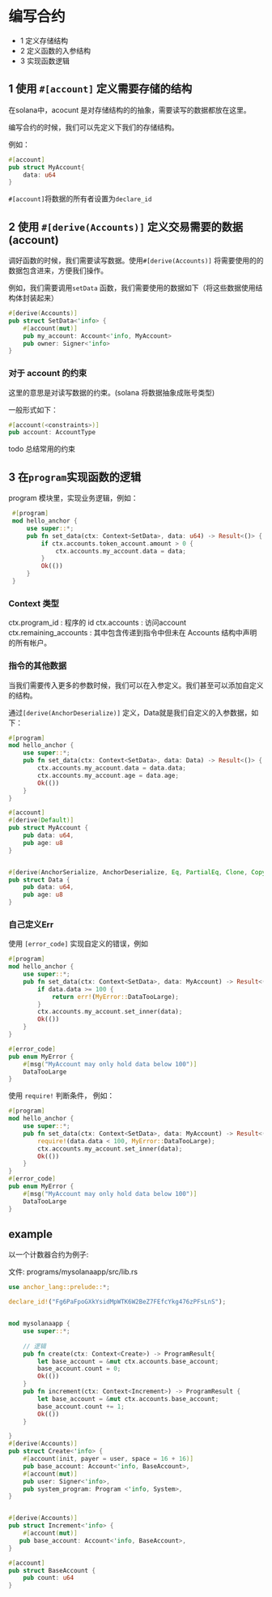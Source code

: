# 编写合约

- 1 定义存储结构
- 2 定义函数的入参结构
- 3 实现函数逻辑


## 1 使用 `#[account]` 定义需要存储的结构
在solana中，acocunt 是对存储结构的的抽象，需要读写的数据都放在这里。

编写合约的时候，我们可以先定义下我们的存储结构。

例如：
```rust
#[account]
pub struct MyAccount{
    data: u64
}
```

`#[account]`将数据的所有者设置为`declare_id `

## 2 使用 `#[derive(Accounts)]` 定义交易需要的数据(account)

调好函数的时候，我们需要读写数据。使用`#[derive(Accounts)]` 将需要使用的的数据包含进来，方便我们操作。

例如，我们需要调用`setData` 函数，我们需要使用的数据如下（将这些数据使用结构体封装起来）
```rust
#[derive(Accounts)]
pub struct SetData<'info> {
    #[account(mut)]
    pub my_account: Account<'info, MyAccount>
    pub owner: Signer<'info>
}
```

### 对于 account 的约束

这里的意思是对读写数据的约束。(solana 将数据抽象成账号类型)

一般形式如下：
```rust
#[account(<constraints>)]
pub account: AccountType
```

todo 总结常用的约束


## 3 在`program`实现函数的逻辑
 program 模块里，实现业务逻辑，例如：
```rust
 #[program]
 mod hello_anchor {
     use super::*;
     pub fn set_data(ctx: Context<SetData>, data: u64) -> Result<()> {
         if ctx.accounts.token_account.amount > 0 {
             ctx.accounts.my_account.data = data;
         }
         Ok(())
     }
 }
```

### Context  类型
ctx.program_id : 程序的 id
ctx.accounts : 访问account
ctx.remaining_accounts : 其中包含传递到指令中但未在 Accounts 结构中声明的所有帐户。


### 指令的其他数据

当我们需要传入更多的参数时候，我们可以在入参定义。我们甚至可以添加自定义的结构。

通过`[derive(AnchorDeserialize)]` 定义，Data就是我们自定义的入参数据，如下：

```rust
#[program]
mod hello_anchor {
    use super::*;
    pub fn set_data(ctx: Context<SetData>, data: Data) -> Result<()> {
        ctx.accounts.my_account.data = data.data;
        ctx.accounts.my_account.age = data.age;
        Ok(())
    }
}

#[account]
#[derive(Default)]
pub struct MyAccount {
    pub data: u64,
    pub age: u8
}


#[derive(AnchorSerialize, AnchorDeserialize, Eq, PartialEq, Clone, Copy, Debug)]
pub struct Data {
    pub data: u64,
    pub age: u8
}
```


### 自己定义Err
使用 `[error_code]` 实现自定义的错误，例如

```rust
#[program]
mod hello_anchor {
    use super::*;
    pub fn set_data(ctx: Context<SetData>, data: MyAccount) -> Result<()> {
        if data.data >= 100 {
            return err!(MyError::DataTooLarge);
        }
        ctx.accounts.my_account.set_inner(data);
        Ok(())
    }
}

#[error_code]
pub enum MyError {
    #[msg("MyAccount may only hold data below 100")]
    DataTooLarge
}
```

使用 `require!` 判断条件， 例如：
```rust
#[program]
mod hello_anchor {
    use super::*;
    pub fn set_data(ctx: Context<SetData>, data: MyAccount) -> Result<()> {
        require!(data.data < 100, MyError::DataTooLarge);
        ctx.accounts.my_account.set_inner(data);
        Ok(())
    }
}
#[error_code]
pub enum MyError {
    #[msg("MyAccount may only hold data below 100")]
    DataTooLarge
}
```

## example
以一个计数器合约为例子:

文件:  programs/mysolanaapp/src/lib.rs
```rust
use anchor_lang::prelude::*;

declare_id!("Fg6PaFpoGXkYsidMpWTK6W2BeZ7FEfcYkg476zPFsLnS");


mod mysolanaapp {
    use super::*;
    
    // 逻辑
    pub fn create(ctx: Context<Create>) -> ProgramResult{
        let base_account = &mut ctx.accounts.base_account;
        base_account.count = 0;
        Ok(())
    }
    pub fn increment(ctx: Context<Increment>) -> ProgramResult {
        let base_account = &mut ctx.accounts.base_account;
        base_account.count += 1;
        Ok(())
    }

}
#[derive(Accounts)]
pub struct Create<'info> {
    #[account(init, payer = user, space = 16 + 16)]
    pub base_account: Account<'info, BaseAccount>,
    #[account(mut)]
    pub user: Signer<'info>,
    pub system_program: Program <'info, System>,
}


#[derive(Accounts)]
pub struct Increment<'info> {
    #[account(mut)]
   pub base_account: Account<'info, BaseAccount>,
}

#[account]
pub struct BaseAccount {
    pub count: u64
}
```